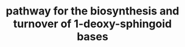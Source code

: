 ---
annotations:
- type: Pathway Ontology
  value: sphingolipidosis pathway
- type: Pathway Ontology
  value: sphingolipid biosynthetic pathway
- type: Pathway Ontology
  value: sphingolipid metabolic pathway
authors:
- RoelvO5
description: Biosynthesis and turnover of 1-deoxy-sphingoid bases (1-doexySLs). 1-Deoxysphingolipids
  differ structurally from canonical SLs as they lack the essential C1-OH group. Consequently,
  1-deoxysphingolipids cannot be converted to complex sphingolipids and are not degraded
  over the canonical catabolic pathways. Further conversion of 1-deoxysphingosine
  is done by members of the CYP4A/F family. It is however not clear which specific
  genes are involved in these processes.
last-edited: 2022-02-24
organisms:
- Homo sapiens
redirect_from:
- /index.php/Pathway:WP5179
- /instance/WP5179
schema-jsonld:
- '@context': https://schema.org/
  '@id': https://wikipathways.github.io/pathways/WP5179.html
  '@type': Dataset
  creator:
    '@type': Organization
    name: WikiPathways
  description: Biosynthesis and turnover of 1-deoxy-sphingoid bases (1-doexySLs).
    1-Deoxysphingolipids differ structurally from canonical SLs as they lack the essential
    C1-OH group. Consequently, 1-deoxysphingolipids cannot be converted to complex
    sphingolipids and are not degraded over the canonical catabolic pathways. Further
    conversion of 1-deoxysphingosine is done by members of the CYP4A/F family. It
    is however not clear which specific genes are involved in these processes.
  keywords:
  - ''
  - '</br>couldn''t find the identifier in lipid maps, also tried by using abbreviations. '
  - ASAH1
  - Palmitoyl-CoA
  - SGPP1
  - L-alanine
  - of 1-deoxySL in rodent models.
  - Cyp4f13
  - vels are lower in mice compared to humans, which should be con-
  - metabolize 1-deoxySLs. This might explain why 1-deoxySL plasma le-
  - expression of the mouse orthologue Cyp4f13 but not of Cyp4a10 in-
  - sphingolipid metabolism pathway
  - 1-deoxysphinganine
  - SPTLC2
  - SPHK2
  - SPTLC1
  - 1-deoxyceramide
  - creased the formation of 1-deoxySL downstream products [26]. Gen-
  - CoA (24:0)
  - than humans [45] and therefore also seem to have a higher capacity to
  - sidered when studying the physiological and pathophysiological effects
  - SPHK1
  - LMFA07050329
  - 1-deoxy-dihydroceramide
  - 1-deoxysphinganine-OH
  - SGPP2
  - CoA (20:0)
  - 'desaturases '
  - CoA (26:1)
  - KDSR
  - CoA (16:0)
  - CYP4A
  - CoA (22:0)
  - CYP4F
  - ATP
  - ADP
  - 1-deoxysphingosine-OH
  - CoA (18:0)
  - CoA (24:1)
  - 1-deoxysphingadiene
  - 1-deoxy-3-ketosphinganine
  - 1-deoxysphingosine
  - H2O
  - CoA (26:0)
  - erally, mice express a broader spectrum of Cyp4a and Cyp4f isoenzymes
  - 1-deoxysphinganine-2OH
  license: CC0
  name: pathway for the biosynthesis and turnover of 1-deoxy-sphingoid bases
seo: CreativeWork
title: pathway for the biosynthesis and turnover of 1-deoxy-sphingoid bases
wpid: WP5179
---